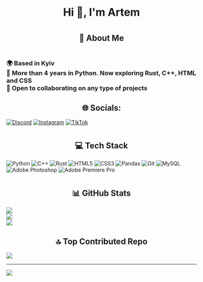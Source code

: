 ## <h1 align="center">Hi 👋, I'm Artem</h1>
# <h2 align="center">💫 About Me</h2>
<h3><br>    🌍  Based in Kyiv<br>    🧠  More than 4 years in Python. Now exploring Rust, C++, HTML and CSS<br>    🤝  Open to collaborating on any type of projects<br></h3>


## <h2 align="center">🌐 Socials:
[![Discord](https://img.shields.io/badge/Discord-%237289DA.svg?logo=discord&logoColor=white)](https://discord.gg/dbknbka) [![Instagram](https://img.shields.io/badge/Instagram-%23E4405F.svg?logo=Instagram&logoColor=white)](https://instagram.com/___artem_chik___)  [![TikTok](https://img.shields.io/badge/TikTok-%23000000.svg?logo=TikTok&logoColor=white)](https://tiktok.com/@csgo2_movie) 

# <h2 align="center">💻 Tech Stack</h2>
![Python](https://img.shields.io/badge/python-3670A0?style=for-the-badge&logo=python&logoColor=ffdd54) ![C++](https://img.shields.io/badge/c++-%2300599C.svg?style=for-the-badge&logo=c%2B%2B&logoColor=white) ![Rust](https://img.shields.io/badge/rust-%23000000.svg?style=for-the-badge&logo=rust&logoColor=white) ![HTML5](https://img.shields.io/badge/html5-%23E34F26.svg?style=for-the-badge&logo=html5&logoColor=white) ![CSS3](https://img.shields.io/badge/css3-%231572B6.svg?style=for-the-badge&logo=css3&logoColor=white) ![Pandas](https://img.shields.io/badge/pandas-%23150458.svg?style=for-the-badge&logo=pandas&logoColor=white) ![Git](https://img.shields.io/badge/git-%23F05033.svg?style=for-the-badge&logo=git&logoColor=white) ![MySQL](https://img.shields.io/badge/mysql-4479A1.svg?style=for-the-badge&logo=mysql&logoColor=white) ![Adobe Photoshop](https://img.shields.io/badge/adobe%20photoshop-%2331A8FF.svg?style=for-the-badge&logo=adobe%20photoshop&logoColor=white) ![Adobe Premiere Pro](https://img.shields.io/badge/Adobe%20Premiere%20Pro-9999FF.svg?style=for-the-badge&logo=Adobe%20Premiere%20Pro&logoColor=white) 
# <h2 align="center">📊 GitHub Stats</h2>
![](https://github-readme-stats.vercel.app/api?username=DblNbKA&theme=dark&hide_border=false&include_all_commits=true&count_private=false)<br/>
![](https://github-readme-streak-stats.herokuapp.com/?user=DblNbKA&theme=dark&hide_border=false)<br/>
![](https://github-readme-stats.vercel.app/api/top-langs/?username=DblNbKA&theme=dark&hide_border=false&include_all_commits=true&count_private=false&layout=compact)

### <h2 align="center">🔝 Top Contributed Repo</h2>
![](https://github-contributor-stats.vercel.app/api?username=DblNbKA&limit=5&theme=dark&combine_all_yearly_contributions=true)

---
[![](https://visitcount.itsvg.in/api?id=DblNbKA&icon=0&color=0)](https://visitcount.itsvg.in)

<!-- Proudly created with GPRM ( https://gprm.itsvg.in ) -->
